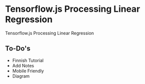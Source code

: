 # Tensorflow.js Processing Linear Regression

Tensorflow.js Processing Linear Regression

## To-Do's

- Finnish Tutorial
- Add Notes
- Mobile Friendly
- Diagram